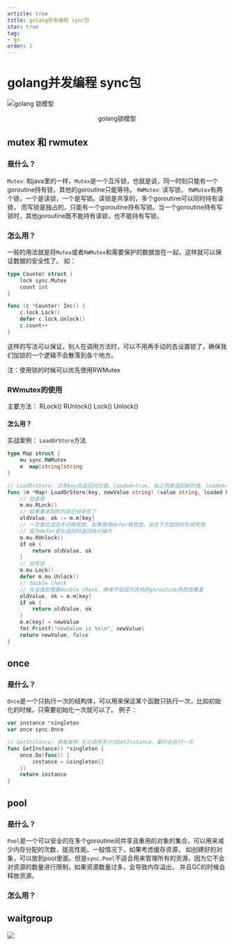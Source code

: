 ```yaml
---
article: true
title: golang并发编程 sync包
star: true
tag:
- go
order: 2
---
```


# golang并发编程 sync包
 ![golang 锁模型](https://golearning.oss-cn-shanghai.aliyuncs.com/obsidian20220910131423.png)
<div style="text-align: center;">golang锁模型</div>

## mutex 和 rwmutex
### 是什么？
`Mutex`: 和java里的一样，`Mutex`是一个互斥锁，也就是说，同一时刻只能有一个goroutine持有锁，其他的goroutine只能等待。
`RWMutex`: 读写锁， `RWMutex`有两个锁，一个是读锁，一个是写锁。读锁是共享的，多个goroutine可以同时持有读锁，
而写锁是独占的，只能有一个goroutine持有写锁。当一个goroutine持有写锁时，其他goroutine既不能持有读锁，也不能持有写锁。

### 怎么用？
一般的用法就是将`Mutex`或者`RWMutex`和需要保护的数据放在一起，这样就可以保证数据的安全性了。
如：

```go
type Counter struct {
    lock sync.Mutex
    count int
}

func (c *Counter) Inc() {
    c.lock.Lock()
    defer c.lock.Unlock()
    c.count++
}
```
这样的写法可以保证，别人在调用方法时，可以不用再手动的去设置锁了，确保我们加锁的一个逻辑不会散落到各个地方。

注：使用锁的时候可以优先使用RWMutex

### RWmutex的使用

主要方法： RLock() RUnlock() Lock() Unlock()

#### 怎么用？
实战案例： `LoadOrStore`方法

```go
type Map struct {
	mu sync.RWMutex
	m  map[string]string
}

// LoadOrStore: 已有key则返回对应值，loaded=true, 反之则是返回新的值，loaded=false
func (m *Map) LoadOrStore(key, newValue string) (value string, loaded bool) {
	// 加读锁
	m.mu.RLock()
	// 如果要添加的内容已经存在了
	oldValue, ok := m.m[key]
	// 一定要在这边手动释放锁，如果使用defer释放锁，会在下方加锁时形成死锁
	// 因为defer是在返回时返回执行操作
	m.mu.RUnlock()
	if ok {
		return oldValue, ok
	}
	// 加写锁
	m.mu.Lock()
	defer m.mu.Unlock()
	// double check
	// 在设值前需要double check，确保不会因为其他的goroutine而把值覆盖
	oldValue, ok = m.m[key]
	if ok {
		return oldValue, ok
	}
	m.m[key] = newValue
	fmt.Printf("newValue is %s\n", newValue)
	return newValue, false
}

```


## once
### 是什么？
`Once`是一个只执行一次的结构体，可以用来保证某个函数只执行一次，比如初始化的时候，只需要初始化一次就可以了。
例子：

```go
var instance *singleton
var once sync.Once

// GetInstance: 获取单例 无论调用多少次GetInstance，都只会执行一次
func GetInstance() *singleton {
    once.Do(func() {
        instance = &singleton{}
    })
    return instance
}
```


## pool
### 是什么？
`Pool`是一个可以安全的在多个goroutine间共享且重用的对象的集合，可以用来减少内存分配的次数，提高性能。一般情况下，如果考虑缓存资源，
如创建好的对象，可以放到pool里面。但是`sync.Pool`不适合用来管理所有的资源，因为它不会对资源的数量进行限制，如果资源数量过多，会导致内存溢出，
并且GC的时候会释放资源。
### 怎么用？

## waitgroup

![](https://golearning.oss-cn-shanghai.aliyuncs.com/obsidian扫码_搜索联合传播样式-标准色版.png)
